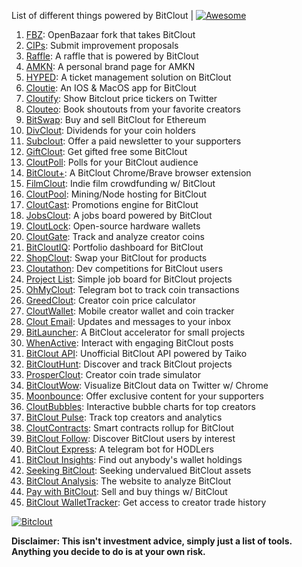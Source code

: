 List of different things powered by BitClout  | [![Awesome](https://cdn.rawgit.com/sindresorhus/awesome/d7305f38d29fed78fa85652e3a63e154dd8e8829/media/badge.svg)](https://github.com/Mentors4EDU/Awesome-Clout)

1. [FBZ](https://github.com/Mentors4EDU/FBZ): OpenBazaar fork that takes  BitClout
2. [CIPs](https://github.com/Mentors4EDU/BitClout-Proposals): Submit improvement proposals
3. [Raffle](https://bitcloutraffle.com/): A raffle that is powered by BitClout
4. [AMKN](https://peer-social.com/): A personal brand page for AMKN
5. [HYPED](https://hypedtickets.com/): A ticket management solution on BitClout
6. [Cloutie](https://bitclout.com/u/CloutieApp): An IOS & MacOS app for BitClout
7. [Cloutify](https://chrome.google.com/webstore/detail/cloutify-show-bitclout-pr/mmpacdkjmmnichfpplcpcipgcdphfhdg): Show Bitclout price tickers on Twitter
8. [Clouteo](https://www.clouteo.co/book-shout-out): Book shoutouts from your favorite creators
9. [BitSwap](https://bitswap.network/): Buy and sell BitClout for Ethereum
10. [DivClout](https://www.divclout.com/): Dividends for your coin holders
11. [Subclout](https://www.subclout.com/): Offer a paid newsletter to your supporters
12. [GiftClout](https://www.giftclout.com/): Get gifted free some BitClout
13. [CloutPoll](https://cloutpoll.com/): Polls for your BitClout audience
14. [BitClout+](https://bitclout.plus/): A BitClout Chrome/Brave browser extension
15. [FilmClout](https://bitclout.com/u/FilmClout): Indie film crowdfunding w/ BitClout
16. [CloutPool](https://bitclout.com/u/CloutPool): Mining/Node hosting for BitClout
17. [CloutCast](https://cloutcast.io/): Promotions engine for BitClout
18. [JobsClout](http://jobclout.me/): A jobs board powered by BitClout
19. [CloutLock](https://bitclout.com/u/CloutLockl): Open-source hardware wallets
20. [CloutGate](https://cloutgate.com/): Track and analyze creator coins
21. [BitCloutIQ](https://bitcloutiq.net/): Portfolio dashboard for BitClout
22. [ShopClout](http://shopclout.me/): Swap your BitClout for products
23. [Cloutathon](https://cloutathon.com/): Dev competitions for BitClout users
24. [Project List](https://project-list.io/): Simple job board for BitClout projects
25. [OhMyClout](https://ohmyclout.com/): Telegram bot to track coin transactions
26. [GreedClout](https://bogdandidenko.github.io/greedclout/): Creator coin price calculator
27. [CloutWallet](https://bitclout.com/u/cloutwallet): Mobile creator wallet and coin tracker
28. [Clout Email](https://cloutemail.com/): Updates and messages to your inbox
29. [BitLauncher](https://bitlauncher.net/): A BitClout accelerator for small projects
30. [WhenActive](https://whenactive.com/global): Interact with engaging BitClout posts
31. [BitClout API](https://github.com/benjaminwoods/bitclout): Unofficial BitClout API powered by Taiko
32. [BitCloutHunt](https://www.bitclouthunt.com/): Discover and track BitClout projects
33. [ProsperClout](https://www.prosperclout.com/): Creator coin trade simulator
34. [BitCloutWow](https://chrome.google.com/webstore/detail/bitcloutwow-bitclout-on-t/pljnngphhkadegjpkajkcigimjdheedd?hl=en&authuser=1): Visualize BitClout data on Twitter w/ Chrome
35. [Moonbounce](https://getmoonbounce.com/): Offer exclusive content for your supporters
36. [CloutBubbles](https://cloutbubbles.com/): Interactive bubble charts for top creators
37. [BitClout Pulse](https://www.bitcloutpulse.com/): Track top creators and analytics
38. [CloutContracts](https://bitclout.com/u/cloutcontracts): Smart contracts rollup for BitClout
39. [BitClout Follow](https://bitcloutfollow.com/): Discover BitClout users by interest
40. [BitClout Express](https://bitclout.express/): A telegram bot for HODLers
41. [BitClout Insights](https://bitcloutinsights.com/): Find out anybody's wallet holdings
42. [Seeking BitClout](https://seekingbitclout.com/): Seeking undervalued BitClout assets
43. [BitClout Analysis](https://www.bitcloutanalysis.com/): The website to analyze BitClout
44. [Pay with BitClout](https://bitclout.com/u/PayWithBitClout): Sell and buy things w/ BitClout
45. [BitClout WalletTracker](https://chrome.google.com/webstore/detail/bitclout-wallettracker/kgafnekhkfjhjjdmlobajeppoehmjbba): Get access to creator trade history

[![Bitclout](https://img.shields.io/badge/-Follow%20me%20on%20BitClout-red)](https://bitclout.com/u/AMKN)

**Disclaimer: This isn't investment advice, simply just a list of tools. Anything you decide to do is at your own risk.**
